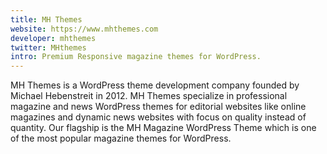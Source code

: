 ```yaml
---
title: MH Themes
website: https://www.mhthemes.com
developer: mhthemes
twitter: MHthemes
intro: Premium Responsive magazine themes for WordPress.
---
```

MH Themes is a WordPress theme development company founded by Michael Hebenstreit in 2012. MH Themes specialize in professional magazine and news WordPress themes for editorial websites like online magazines and dynamic news websites with focus on quality instead of quantity. Our flagship is the MH Magazine WordPress Theme which is one of the most popular magazine themes for WordPress.

